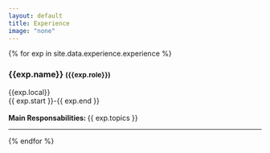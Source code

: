 ```yaml
---
layout: default
title: Experience
image: "none"
---
```


{% for exp in site.data.experience.experience %}

### <a> {{exp.name}} </a> <small> ({{exp.role}}) </small>
<i class="fa fa-map-marker"></i> {{exp.local}}   
<i class="fa fa-clock-o"></i> {{ exp.start }}-{{ exp.end }}   
<br>
<strong> Main Responsabilities: </strong>{{ exp.topics }}

---

{% endfor %}

